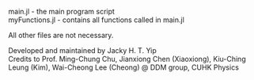 main.jl - the main program script  
myFunctions.jl - contains all functions called in main.jl

All other files are not necessary.

Developed and maintained by Jacky H. T. Yip  
Credits to Prof. Ming-Chung Chu, Jianxiong Chen (Xiaoxiong), Kiu-Ching Leung (Kim), Wai-Cheong Lee (Cheong) @ DDM group, CUHK Physics
